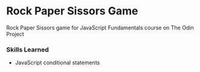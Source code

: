 # Rock Paper Sissors Game
Rock Paper Sissors game for JavaScript Fundamentals course on The Odin Project

### Skills Learned
- JavaScript conditional statements
